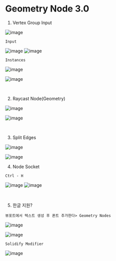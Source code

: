 Geometry Node 3.0
=======================

1. Vertex Group Input  

![image](https://user-images.githubusercontent.com/30430227/139685969-94a0c183-1a4e-42ae-9301-d712543411b6.png)

`Input`

![image](https://user-images.githubusercontent.com/30430227/139686136-adc84dcd-0ec1-4503-9c5f-5b3459cad873.png)
![image](https://user-images.githubusercontent.com/30430227/139686054-77923610-8dce-45b7-8cd6-158d37f6033d.png)

`Instances`

![image](https://user-images.githubusercontent.com/30430227/139686338-50d2e33c-86bf-425a-9a3a-6bae2f211617.png)

![image](https://user-images.githubusercontent.com/30430227/139686596-ff635a6c-6273-4b88-9f71-dc3456ed6810.png)

<br>

2. Raycast Node(Geometry)

![image](https://user-images.githubusercontent.com/30430227/139708547-b61a9830-0e31-4c4d-95f2-9788e11ca64d.png)

![image](https://user-images.githubusercontent.com/30430227/139708863-0dcf2051-b2ad-4f1d-a92d-6f226aea5e8f.png)

<br>

3. Split Edges

![image](https://user-images.githubusercontent.com/30430227/139792222-2d9466d3-3f3f-4f25-b466-f002a68483e0.png)

![image](https://user-images.githubusercontent.com/30430227/139792240-ad9fcd59-a3a3-46f4-bbcc-8328f05b17e6.png)


4. Node Socket

`Ctrl - H`

![image](https://user-images.githubusercontent.com/30430227/139835750-b0e6e6e5-6c9f-49d5-8dab-1a0d22817484.png)
![image](https://user-images.githubusercontent.com/30430227/139835771-d0edee06-afab-472e-bc18-801d95b7e11e.png)

<br>

5. 한글 지원?

`뷰포트에서 텍스트 생성 후 폰트 추가한다> Geometry Nodes`

![image](https://user-images.githubusercontent.com/30430227/140544440-eec9df27-e094-4e49-9162-ed88dd23f06c.png)

![image](https://user-images.githubusercontent.com/30430227/140544582-8f2ad833-4ff3-499b-8b55-a8e0f6c9ec31.png)

`Solidify Modifier`

![image](https://user-images.githubusercontent.com/30430227/140544642-3e45f808-d537-401c-938a-caa44914b064.png)

